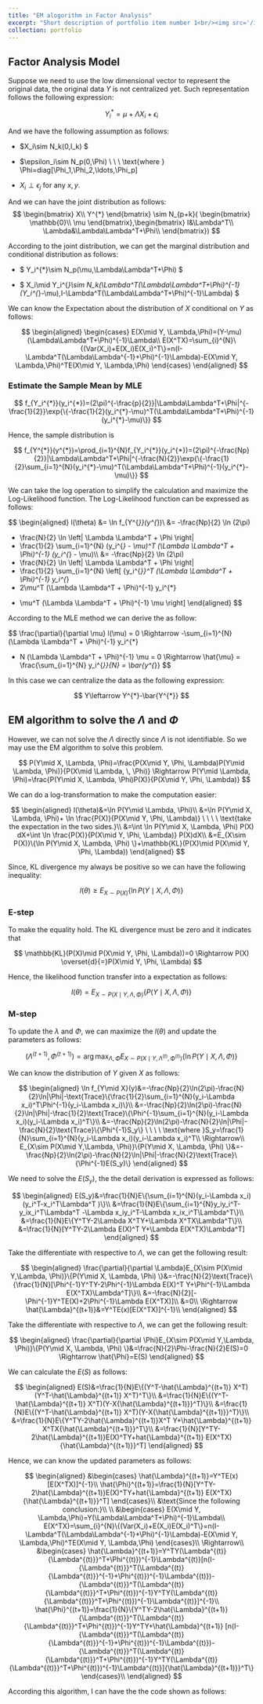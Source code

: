 ```yaml
---
title: "EM alogorithm in Factor Analysis"
excerpt: "Short description of portfolio item number 1<br/><img src='/images/500x300.png'>" 
collection: portfolio
---
```


## Factor Analysis Model

Suppose we need to use the low dimensional vector to represent the
original data, the original data $Y$ is not centralized yet. Such
representation follows the following expression:

$$
Y_i^{*}=\mu+\Lambda X_i+\epsilon_i
$$

And we have the following assumption as follows:

-   $X_i\sim N_k(0,I_k) $

-   $\epsilon_i\sim N_p(0,\Phi) \ \ \ \text{where } \Phi=diag[\Phi_1,\Phi_2,\ldots,\Phi_p]  
-   $X_i\perp \epsilon_j \ \text{for any } x,y.$

And we can have the joint distribution as follows:
$$
\begin{bmatrix}
X\\
Y^{*}
\end{bmatrix}
\sim N_{p+k}(
\begin{bmatrix}
\mathbb{0}\\
\mu
\end{bmatrix},\begin{bmatrix}
I&\Lambda^T\\
\Lambda&\Lambda\Lambda^T+\Phi\\
\end{bmatrix})
$$

According to the joint distribution, we can get the marginal
distribution and conditional distribution as follows:

-   $
    Y_i^{*}\sim N_p(\mu,\Lambda\Lambda^T+\Phi)
    $

-   $
    X_i\mid Y_i^{*}\sim N_k(\Lambda^T(\Lambda\Lambda^T+\Phi)^{-1}(Y_i^{*}-\mu),I-\Lambda^T(\Lambda\Lambda^T+\Phi)^{-1}\Lambda)
    $

We can know the Expectation about the distribution of $X$ conditional on
$Y$ as follows:

$$
\begin{aligned}
\begin{cases}
E(X\mid Y, \Lambda,\Phi)=(Y-\mu)(\Lambda\Lambda^T+\Phi)^{-1}\Lambda\\
E(X^TX)=\sum_{i}^{N}\{(Var(X_i)+E(X_i)E(X_i)^T\}=n(I-\Lambda^T(\Lambda\Lambda^{-1}+\Phi)^{-1}\Lambda)-E(X\mid Y, \Lambda,\Phi)^TE(X\mid Y, \Lambda,\Phi)
\end{cases}
\end{aligned}
$$

### Estimate the Sample Mean by MLE

$$
f_{Y_i^{*}}(y_i^{*})=(2\pi)^{-\frac{p}{2}}|\Lambda\Lambda^T+\Phi|^{-\frac{1}{2}}\exp{\{-\frac{1}{2}(y_i^{*}-\mu)^T(\Lambda\Lambda^T+\Phi)^{-1}(y_i^{*}-\mu)\}}
$$

Hence, the sample distribution is

$$
f_{Y^{*}}(y^{*})=\prod_{i=1}^{N}f_{Y_i^{*}}(y_i^{*})=(2\pi)^{-\frac{Np}{2}}|\Lambda\Lambda^T+\Phi|^{-\frac{N}{2}}\exp{\{-\frac{1}{2}\sum_{i=1}^{N}(y_i^{*}-\mu)^T(\Lambda\Lambda^T+\Phi)^{-1}(y_i^{*}-\mu)\}}
$$

We can take the log operation to simplify the calculation and maximize
the Log-Likelihood function. The Log-Likelihood function can be
expressed as follows:

$$
\begin{aligned} 
l(\theta) &= \ln f_{Y^{*}}(y^{*})\\
&= -\frac{Np}{2} \ln (2\pi) 
   - \frac{N}{2} \ln \left| \Lambda \Lambda^T + \Phi \right|
   - \frac{1}{2} \sum_{i=1}^{N} (y_i^{*} - \mu)^T (\Lambda \Lambda^T + \Phi)^{-1} (y_i^{*} - \mu)\\\\
&= -\frac{Np}{2} \ln (2\pi) 
   - \frac{N}{2} \ln \left| \Lambda \Lambda^T + \Phi \right|
   - \frac{1}{2} \sum_{i=1}^{N} \left[ {y_i^{*}}^T (\Lambda \Lambda^T + \Phi)^{-1} y_i^{*} 
   - 2\mu^T (\Lambda \Lambda^T + \Phi)^{-1} y_i^{*} 
   + \mu^T (\Lambda \Lambda^T + \Phi)^{-1} \mu \right]
\end{aligned}
$$

According to the MLE method we can derive the as follow:

$$
\frac{\partial}{\partial \mu} l(\mu) = 0 
\Rightarrow
-\sum_{i=1}^{N} (\Lambda \Lambda^T + \Phi)^{-1} y_i^{*}
+ N (\Lambda \Lambda^T + \Phi)^{-1} \mu = 0
\Rightarrow
\hat{\mu} = \frac{\sum_{i=1}^{N} y_i^{*}}{N} = \bar{y^{*}}
$$

In this case we can centralize the data as the following expression:

$$
Y\leftarrow Y^{*}-\bar{Y^{*}}
$$

## EM algorithm to solve the $\Lambda$ and $\Phi$

However, we can not solve the $\Lambda$ directly since $\Lambda$ is not
identifiable. So we may use the EM algorithm to solve this problem.

$$
P(Y\mid X, \Lambda, \Phi)=\frac{P(X\mid Y, \Phi, \Lambda)P(Y\mid \Lambda, \Phi)}{P(X\mid \Lambda, \, \Phi)} \Rightarrow P(Y\mid \Lambda, \Phi)=\frac{P(Y\mid X, \Lambda, \Phi)P(X)}{P(X\mid Y, \Phi, \Lambda)}
$$

We can do a log-transformation to make the computation easier:

$$
\begin{aligned}
l(\theta)&=\ln P(Y\mid \Lambda, \Phi)\\
&=\ln P(Y\mid X, \Lambda, \Phi)+ \ln \frac{P(X)}{P(X\mid Y, \Phi, \Lambda)} \ \ \ \ \text{take the expectation in the two sides.}\\
&=\int \ln P(Y\mid X, \Lambda, \Phi) P(X) dX+\int \ln \frac{P(X)}{P(X\mid Y, \Phi, \Lambda)} P(X)dX\\
&=E_{X\sim P(X)}\{\ln P(Y\mid X, \Lambda, \Phi) \}+\mathbb{KL}(P(X)\mid P(X\mid Y, \Phi, \Lambda))
\end{aligned}
$$

Since, KL divergence my always be positive so we can have the following
inequality:

$$
l(\theta)\geq E_{X\sim P(X)}\{\ln P(Y\mid X, \Lambda, \Phi) \}
$$

### E-step

To make the equality hold. The KL divergence must be zero and it
indicates that

$$
\mathbb{KL}(P(X)\mid P(X\mid Y, \Phi, \Lambda))=0 \Rightarrow P(X) \overset{d}{=}P(X\mid Y, \Phi, \Lambda)
$$

Hence, the likelihood function transfer into a expectation as follows:

$$
l(\theta)=E_{X\sim P(X\mid Y,\Lambda, \Phi)}\{P(Y\mid X, \Lambda, \Phi) \}
$$

### M-step

To update the $\lambda$ and $\Phi$, we can maximize the $l(\theta)$ and
update the parameters as follows:

$$
(\Lambda^{(t+1)},\Phi^{(t+1)})=\arg\max_{\Lambda,\Phi}E_{X\sim  P(X\mid Y,\Lambda^{(t)}, \Phi^{(t)})}\{\ln P(Y\mid X, \Lambda, \Phi) \}
$$

We can know the distribution of $Y$ given $X$ as follows:

$$
\begin{aligned}
\ln f_{Y\mid X}(y)&=-\frac{Np}{2}\ln(2\pi)-\frac{N}{2}\ln|\Phi|-\text{Trace}\{\frac{1}{2}\sum_{i=1}^{N}(y_i-\Lambda x_i)^T\Phi^{-1}(y_i-\Lambda x_i)\}\\
&=-\frac{Np}{2}\ln(2\pi)-\frac{N}{2}\ln|\Phi|-\frac{1}{2}\text{Trace}\{\Phi^{-1}\sum_{i=1}^{N}(y_i-\Lambda x_i)(y_i-\Lambda x_i)^T\}\\
&=-\frac{Np}{2}\ln(2\pi)-\frac{N}{2}\ln|\Phi|-\frac{N}{2}\text{Trace}\{\Phi^{-1}S_y\} \ \ \ \ \text{where }S_y=\frac{1}{N}\sum_{i=1}^{N}(y_i-\Lambda x_i)(y_i-\Lambda x_i)^T\\
\Rightarrow\\
E_{X\sim P(X\mid Y,\Lambda, \Phi)}\{P(Y\mid X, \Lambda, \Phi) \}&=-\frac{Np}{2}\ln(2\pi)-\frac{N}{2}\ln|\Phi|-\frac{N}{2}\text{Trace}\{\Phi^{-1}E(S_y)\}
\end{aligned}
$$

We need to solve the $E(S_y)$, the the detail derivation is expressed as
follows:

$$
\begin{aligned}
E(S_y)&=\frac{1}{N}E\{\sum_{i=1}^{N}(y_i-\Lambda x_i)(y_i^T-x_i^T\Lambda^T )\}\\
&=\frac{1}{N}E\{\sum_{i=1}^{N}y_iy_i^T-y_ix_i^T\Lambda^T -\Lambda x_iy_i^T-\Lambda x_ix_i^T\Lambda^T\}\\
&=\frac{1}{N}E\{Y^TY-2\Lambda X^TY+\Lambda X^TX\Lambda^T\}\\
&=\frac{1}{N}[Y^TY-2\Lambda E(X)^T Y+\Lambda E(X^TX)\Lambda^T]
\end{aligned}
$$

Take the differentiate with respective to $\Lambda$, we can get the
following result:

$$
\begin{aligned}
\frac{\partial}{\partial \Lambda}E_{X\sim P(X\mid Y,\Lambda, \Phi)}\{P(Y\mid X, \Lambda, \Phi) \}&=-\frac{N}{2}\text{Trace}\{\frac{1}{N}[\Phi^{-1}Y^TY-2\Phi^{-1}\Lambda E(X)^T Y+\Phi^{-1}\Lambda E(X^TX)\Lambda^T]\}\\
&=-\frac{N}{2}[-\Phi^{-1}Y^TE(X)+2\Phi^{-1}\Lambda E(X^TX)]\\
&=0\\
\Rightarrow \hat{\Lambda}^{(t+1)}&=Y^TE(x)[E(X^TX)]^{-1}\\
\end{aligned}
$$

Take the differentiate with respective to $\Lambda$, we can get the
following result:

$$
\begin{aligned}
\frac{\partial}{\partial \Phi}E_{X\sim P(X\mid Y,\Lambda, \Phi)}\{P(Y\mid X, \Lambda, \Phi) \}&=\frac{N}{2}\Phi-\frac{N}{2}E(S)=0 \Rightarrow \hat{\Phi}=E(S)
\end{aligned}
$$

We can calculate the $E(S)$ as follows:

$$
\begin{aligned}
E(S)&=\frac{1}{N}E\{(Y^T-\hat{\Lambda}^{(t+1)} X^T)(Y^T-\hat{\Lambda}^{(t+1)} X^T)^T\}\\
&=\frac{1}{N}E\{(Y^T-\hat{\Lambda}^{(t+1)} X^T)(Y-X{\hat{\Lambda}^{(t+1)}}^T)\}\\
&=\frac{1}{N}E\{(Y^T-\hat{\Lambda}^{(t+1)} X^T)(Y-X{\hat{\Lambda}^{(t+1)}}^T)\}\\
&=\frac{1}{N}E\{Y^TY-2\hat{\Lambda}^{(t+1)}X^T Y+\hat{\Lambda}^{(t+1)} X^TX{\hat{\Lambda}^{(t+1)}}^T\}\\
&=\frac{1}{N}[Y^TY-2\hat{\Lambda}^{(t+1)}E(X)^TY+hat{\Lambda}^{(t+1)} E(X^TX){\hat{\Lambda}^{(t+1)}}^T]
\end{aligned}
$$

Hence, we can know the updated parameters as follows:

$$
\begin{aligned}
&\begin{cases}
\hat{\Lambda}^{(t+1)}=Y^TE(x)[E(X^TX)]^{-1}\\
\hat{\Phi}^{(t+1)}=\frac{1}{N}[Y^TY-2\hat{\Lambda}^{(t+1)}E(X)^TY+hat{\Lambda}^{(t+1)} E(X^TX){\hat{\Lambda}^{(t+1)}}^T]
\end{cases}\\
&\text{Since the following conclusion:}\\
\\
&\begin{cases}
E(X\mid Y, \Lambda,\Phi)=Y(\Lambda\Lambda^T+\Phi)^{-1}\Lambda\\
E(X^TX)=\sum_{i}^{N}\{(Var(X_i)+E(X_i)E(X_i)^T\}=n(I-\Lambda^T(\Lambda\Lambda^{-1}+\Phi)^{-1}\Lambda)-E(X\mid Y, \Lambda,\Phi)^TE(X\mid Y, \Lambda,\Phi)
\end{cases}\\
\Rightarrow\\
&\begin{cases}
\hat{\Lambda}^{(t+1)}=Y^TY(\Lambda^{(t)}{\Lambda^{(t)}}^T+\Phi^{(t)})^{-1}\Lambda^{(t)}[n(I-{\Lambda^{(t)}}^T(\Lambda^{(t)}{\Lambda^{(t)}}^{-1}+\Phi^{(t)})^{-1}\Lambda^{(t)})-{\Lambda^{(t)}}^T(\Lambda^{(t)}{\Lambda^{(t)}}^T+\Phi^{(t)})^{-1}Y^TY(\Lambda^{(t)}{\Lambda^{(t)}}^T+\Phi^{(t)})^{-1}\Lambda^{(t)}]^{-1}\\
\hat{\Phi}^{(t+1)}=\frac{1}{N}\{Y^TY-2\hat{\Lambda}^{(t+1)}{\Lambda^{(t)}}^T(\Lambda^{(t)}{\Lambda^{(t)}}^T+\Phi^{(t)})^{-1}Y^TY+\hat{\Lambda}^{(t+1)} [n(I-{\Lambda^{(t)}}^T(\Lambda^{(t)}{\Lambda^{(t)}}^{-1}+\Phi^{(t)})^{-1}\Lambda^{(t)})-{\Lambda^{(t)}}^T(\Lambda^{(t)}{\Lambda^{(t)}}^T+\Phi^{(t)})^{-1}Y^TY(\Lambda^{(t)}{\Lambda^{(t)}}^T+\Phi^{(t)})^{-1}\Lambda^{(t)}]{\hat{\Lambda}^{(t+1)}}^T\}
\end{cases}\\
\end{aligned}
$$

According this algorithm, I can have the the code shown as follows:

```{r}


```
